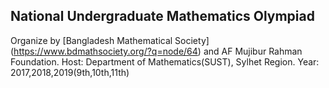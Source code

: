 ## National Undergraduate Mathematics Olympiad
Organize by [Bangladesh Mathematical Society] (https://www.bdmathsociety.org/?q=node/64) and AF Mujibur Rahman Foundation.
Host: Department of Mathematics(SUST), Sylhet Region.
Year: 2017,2018,2019(9th,10th,11th)